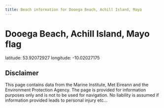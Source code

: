 ```yaml
---
title: Beach information for Dooega Beach, Achill Island, Mayo
---
```

# Dooega Beach, Achill Island, Mayo <span class="material-icons blue-flag">flag</span>

<div class="location-info">latitude: 53.92072927 longitude: -10.02027175</div>
<div class="met-eireann-warnings"></div>
<div></div>

## Disclaimer

This page contains data from the Marine Institute, 
Met Eireann and the Environment Protection Agency. The page is provided for
information purposes only and is not to be used for navigation. No liability 
is assumed if information provided leads to personal injury etc...
